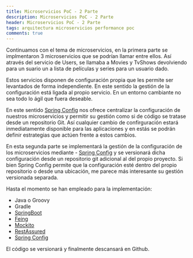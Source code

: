 ```yaml
---
title: Microservicios PoC - 2 Parte
description: Microservicios PoC - 2 Parte
header: Microservicios PoC - 2 Parte
tags: arquitectura microservicios performance poc
comments: true
---
```


Continuamos con el tema de microservicios, en la primera parte se implmentaron 3 microservicios que se podrían llamar entre ellos. Así através del servicio de Users, se llamaba a Movies y TvShows devolviendo para un suario un a lista de películas y series para un usuario dado.

Estos servicios disponen de configuración propia que les permite ser levantados de forma independiente. En este sentido la gestión de la configuración está ligada al propio servicio. En un entorno cambiante no sea todo lo ágil que fuera deseable. 

En este sentido [Spring Config]() nos ofrece centralizar la configuración de nuestros microservicios y permitir su gestión como si de código se tratase desde un repositorio Git. Así cualquier cambio de confirguración estará inmediatamente disponible para las aplicaciones y en estás se podrán definir estrategias que actúen frente a estos cambios.

En esta segunda parte se implementará la gestión de la configuración de los microservicios mediante - [Spring Config]() y se versionará dicha configuración desde un repositorio git adicional al del propio proyecto. Si bien Spring Config permite que la configuración esté dentro del propio repositorio o desde una ubicación, me parece más interesante su gestión versionada separada.

Hasta el momento se han empleado para la implementación:

- Java o Groovy
- Gradle
- [SpringBoot](https://spring.io/projects/spring-boot)
- [Feing](https://github.com/OpenFeign/feign)
- [Mockito](http://site.mockito.org)
- [RestAssured](http://rest-assured.io)
- [Spring Config](https://cloud.spring.io/spring-cloud-config/)

El código se versionará y finalmente descansará en Github.